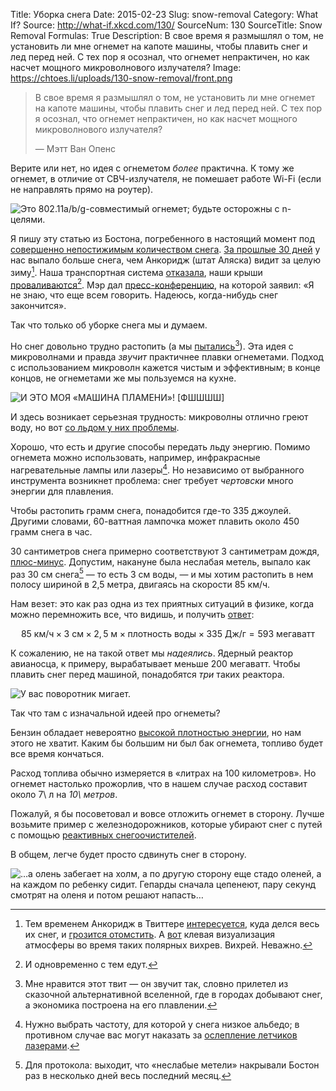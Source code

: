 Title: Уборка снега
Date: 2015-02-23
Slug: snow-removal
Category: What If?
Source: http://what-if.xkcd.com/130/
SourceNum: 130
SourceTitle: Snow Removal
Formulas: True
Description: В свое время я размышлял о том, не установить ли мне огнемет на капоте машины, чтобы плавить снег и лед перед ней. С тех пор я осознал, что огнемет непрактичен, но как насчет мощного микроволнового излучателя?
Image: https://chtoes.li/uploads/130-snow-removal/front.png

> В свое время я размышлял о том, не установить ли мне огнемет на капоте машины, чтобы плавить снег и лед перед ней. С тех пор я осознал, что огнемет непрактичен, но как насчет мощного микроволнового излучателя?
>
> — Мэтт Ван Опенс

Верите или нет, но идея с огнеметом *более* практична. К тому же огнемет, в отличие от СВЧ-излучателя, не помешает работе Wi-Fi (если не направлять прямо на роутер).

![](/uploads/130-snow-removal/flamethrower_ru.png "Это 802.11a/b/g-совместимый огнемет; будьте осторожны с n-целями.")

Я пишу эту статью из Бостона, погребенного в настоящий момент под [совершенно непостижимым количеством снега](http://www.buzzfeed.com/mjs538/please-stop-snowing "24 картинки, замечательно передающие безумие снегопадов в Новой Англии"). [За прошлые 30 дней](http://weather.ou.edu/~splillo/misc.html "Сводки Бостонского аэропорта Логан — Сэм Лайло (англ.)") у нас выпало больше снега, чем Анкоридж (штат Аляска) видит за целую зиму[^1]. Наша транспортная система [отказала](http://www.bostonglobe.com/metro/2015/02/14/transportation/U7vNqP861gKQFRly2jmjdL/story.html "Массачусетское транспортное управление на долгом, извилистом, возмутительном пути к провалу — The Boston Globe (англ.)"), наши крыши [проваливаются](http://www.whdh.com/story/28133433/dozens-of-roof-collapses-reported-across-new-england "Сообщения о десятках провалившихся крыш по всей Новой Англии (англ.)")[^2]. Мэр дал [пресс-конференцию](http://www.boston.com/news/local/massachusetts/2015/02/15/boston-mayor-seems-pretty-tired-all-this-dang-snow/OYtAnLLNQ2iMBMRaxTJYzJ/story.html?s_campaign=bcom%3Asocialflow%3Atwitter "Похоже, мэр Бостона порядком устал от этого треклятого снега (англ.)"), на которой заявил: «Я не знаю, что еще всем говорить. Надеюсь, когда-нибудь снег закончится».

[^1]: Тем временем Анкоридж в Твиттере [интересуется](https://twitter.com/NWSBoston/status/567172928593485824 "Метеослужба Бостона в Твиттере: «@NWSAnchorage Да не вопрос! Мы отдадим вам ваши 88,4 см, и у нас останется еще 154,6 см для себя — все равно на 81 см выше нормы» (англ.)"), куда делся весь их снег, и [грозится отомстить](https://twitter.com/NWSAnchorage/status/567566488517619712 "Метеослужба Анкориджа в Твиттере: «@NWSBoston забрали наш снег. Но у нас их жара. #akwx #anchorage #taunton #mawx» [+картинка] (англ.)"). А [вот](https://twitter.com/EricHolthaus/status/567350490912931840 "Эрик Холтхайс в Твиттере: «Это один из трех больших арктических взрывов — спасибо Ridiculously Resilient Ridge (© @Weather_West)» [+анимация] (англ.)") клевая визуализация атмосферы во время таких полярных вихрев. Вихрей. Неважно.

[^2]: И одновременно с тем едут.

Так что только об уборке снега мы и думаем.

Но снег довольно трудно растопить (а мы [пытались](https://twitter.com/NotifyBoston/status/564524089017401347 "Бостон в Твиттере: «В ожидании продолжения снегопадов снегоплавильни растапливают 400 тонн снега в час возле городских точек сбора снега #BOSnow» [+картинка] (англ.)")[^3]). Эта идея с микроволнами и правда *звучит* практичнее плавки огнеметами. Подход с использованием микроволн кажется чистым и эффективным; в конце концов, не огнеметами же мы пользуемся на кухне.

[^3]: Мне нравится этот твит — он звучит так, словно прилетел из сказочной альтернативной вселенной, где в городах добывают снег, а экономика построена на его плавлении.

![](/uploads/130-snow-removal/kitchen_ru.png "И ЭТО МОЯ «МАШИНА ПЛАМЕНИ»! [ФШШШШ]")

И здесь возникает серьезная трудность: микроволны отлично греют воду, но вот [со льдом у них проблемы](http://www.thenakedscientists.com/HTML/content/kitchenscience/exp/-324719c1f8/ "Лед в СВЧ — почему он тает так медленно. — The Naked Scientists (англ.)").

Хорошо, что есть и другие способы передать льду энергию. Помимо огнемета можно использовать, например, инфракрасные нагревательные лампы или лазеры[^4]. Но независимо от выбранного инструмента возникнет проблема: снег требует *чертовски* много энергии для плавления.

[^4]: Нужно выбрать частоту, для которой у снега низкое альбедо; в противном случае вас могут наказать за [ослепление летчиков лазерами](http://lenta.ru/news/2011/10/19/laser "Госдума одобрила закон против «лазерного хулиганства»").

Чтобы растопить грамм снега, понадобится где-то 335 джоулей. Другими словами, 60-ваттная лампочка может плавить около 450 грамм снега в час.

30 сантиметров снега примерно соответствуют 3 сантиметрам дождя, [плюс-минус](http://www.theweatherprediction.com/habyhints/346/ "Соответствие объемов снега и дождя — метеоролог Джефф Хейби (англ.)"). Допустим, накануне была неслабая метель, выпало как раз 30 см снега[^5] — то есть 3 см воды, — и мы хотим растопить в нем полосу шириной в 2,5 метра, двигаясь на скорости 85 км/ч.

[^5]: Для протокола: выходит, что «неслабые метели» накрывали Бостон раз в несколько дней весь последний месяц.

Нам везет: это как раз одна из тех приятных ситуаций в физике, когда можно перемножить все, что видишь, и получить [ответ](http://www.wolframalpha.com/input/?i=85+kph+*+3+cm+*+2.5+m+*+water+density+*+335+J%2Fgram "Wolfram|Alpha: 85 км/ч × 3 см × 2,5 м × плотность воды × 335 Дж/г"):

$$ 85\text{ км/ч}\times3\text{ см}\times2{,}5\text{ м}\times\text{плотность воды}\times335\text{ Дж/г}=593\text{ мегаватт} $$

К сожалению, не на такой ответ мы *надеялись*. Ядерный реактор авианосца, к примеру, вырабатывает меньше 200 мегаватт. Чтобы плавить снег перед машиной, понадобятся *три* таких реактора.

![](/uploads/130-snow-removal/legal_ru.png "У вас поворотник мигает.")

Так что там с изначальной идеей про огнеметы?

Бензин обладает невероятно [высокой плотностью энергии](//chtoes.li/zippo-phone/ "Zippo’фон"), но нам этого не хватит. Каким бы большим ни был бак огнемета, топливо будет все время кончаться.

Расход топлива обычно измеряется в «литрах на 100 километров». Но огнемет настолько прожорлив, что в нашем случае расход составит около 7\ л на *10\ метров*.

Пожалуй, я бы посоветовал и вовсе отложить огнемет в сторону. Лучше возьмите пример с железнодорожников, которые убирают снег с путей с помощью [реактивных снегоочистителей](http://samsebeskazal.livejournal.com/297037.html "Реактивный снегоуборщик, разбрызгиватель спирта и другие устройства для борьбы со снегом").

В общем, легче будет просто cдвинуть снег в сторону.

![](/uploads/130-snow-removal/cheetahs_ru.png "…а олень забегает на холм, а по другую сторону еще стадо оленей, а на каждом по ребенку сидит. Гепарды сначала цепенеют, пару секунд смотрят на оленя и потом решают напасть…")
